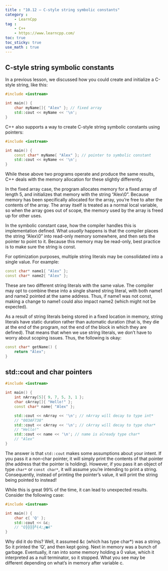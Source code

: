 ```yaml
---
title : "10.12 — C-style string symbolic constants"
category :
    - LearnCpp
tag : 
    - C++
    - https://www.learncpp.com/
toc: true  
toc_sticky: true 
use_math : true
---
```




## C-style string symbolic constants

In a previous lesson, we discussed how you could create and initialize a C-style string, like this:

```c++
#include <iostream>

int main() {
    char myName[]{ "Alex" }; // fixed array
    std::cout << myName << '\n';
}
```

C++ also supports a way to create C-style string symbolic constants using pointers:

```c++
#include <iostream>

int main() {
    const char* myName{ "Alex" }; // pointer to symbolic constant
    std::cout << myName << '\n';
}
```

While these above two programs operate and produce the same results, C++ deals with the memory allocation for these slightly differently.

In the fixed array case, the program allocates memory for a fixed array of length 5, and initializes that memory with the string “Alex\0”. Because memory has been specifically allocated for the array, you’re free to alter the contents of the array. The array itself is treated as a normal local variable, so when the array goes out of scope, the memory used by the array is freed up for other uses.

In the symbolic constant case, how the compiler handles this is implementation defined. What *usually* happens is that the compiler places the string “Alex\0” into read-only memory somewhere, and then sets the pointer to point to it. Because this memory may be read-only, best practice is to make sure the string is const.

For optimization purposes, multiple string literals may be consolidated into a single value. For example:

```c++
const char* name1{ "Alex" };
const char* name2{ "Alex" };
```

These are two different string literals with the same value. The compiler may opt to combine these into a single shared string literal, with both name1 and name2 pointed at the same address. Thus, if name1 was not const, making a change to name1 could also impact name2 (which might not be expected).

As a result of string literals being stored in a fixed location in memory, string literals have static duration rather than automatic duration (that is, they die at the end of the program, not the end of the block in which they are defined). That means that when we use string literals, we don’t have to worry about scoping issues. Thus, the following is okay:

```c++
const char* getName() {
    return "Alex";
}
```

## std::cout and char pointers

```c++
#include <iostream>

int main() {
    int nArray[5]{ 9, 7, 5, 3, 1 };
    char cArray[]{ "Hello!" };
    const char* name{ "Alex" };

    std::cout << nArray << '\n'; // nArray will decay to type int*
    // "003AF738"
    std::cout << cArray << '\n'; // cArray will decay to type char*
    // "Hello!"
    std::cout << name << '\n'; // name is already type char*
    // "Alex"
}
```

The answer is that `std::cout` makes some assumptions about your intent. If you pass it a non-char pointer, it will simply print the contents of that pointer (the address that the pointer is holding). However, if you pass it an object of type `char*` or `const char*`, it will assume you’re intending to print a string. Consequently, instead of printing the pointer’s value, it will print the string being pointed to instead!

While this is great 99% of the time, it can lead to unexpected results. Consider the following case:

```c++
#include <iostream>

int main() {
    char c{ 'Q' };
    std::cout << &c;
    // "Q╠╠╠╠╜╡4;¿■A"
}
```

Why did it do this? Well, it assumed &c (which has type char*) was a string. So it printed the ‘Q’, and then kept going. Next in memory was a bunch of garbage. Eventually, it ran into some memory holding a 0 value, which it interpreted as a null terminator, so it stopped. What you see may be different depending on what’s in memory after variable c.



